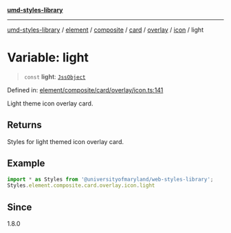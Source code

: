 [**umd-styles-library**](../../../../../../../../../../README.md)

***

[umd-styles-library](../../../../../../../../../../modules.md) / [element](../../../../../../../../../README.md) / [composite](../../../../../../../README.md) / [card](../../../../../README.md) / [overlay](../../../README.md) / [icon](../README.md) / light

# Variable: light

> `const` **light**: [`JssObject`](../../../../../../../../../../utilities/namespaces/transform/type-aliases/JssObject.md)

Defined in: [element/composite/card/overlay/icon.ts:141](https://github.com/UMD-Digital/design-system/blob/8021d9898368f604bce452fe4dde6fae3a0578fd/packages/styles/source/element/composite/card/overlay/icon.ts#L141)

Light theme icon overlay card.

## Returns

Styles for light themed icon overlay card.

## Example

```typescript
import * as Styles from '@universityofmaryland/web-styles-library';
Styles.element.composite.card.overlay.icon.light
```

## Since

1.8.0
